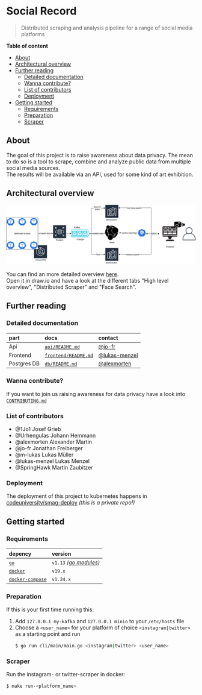 # Social Record

> Distributed scraping and analysis pipeline for a range of social media platforms

**Table of content**

- [About](#about)
- [Architectural overview](#architectural-overview)
- [Further reading](#further-reading)
  - [Detailed documentation](#detailed-documentation)
  - [Wanna contribute?](#wanna-contribute)
  - [List of contributors](#list-of-contributors)
  - [Deployment](#deployment)
- [Getting started](#getting-started)
  - [Requirements](#requirements)
  - [Preparation](#preparation)
  - [Scraper](#scraper)

## About

The goal of this project is to raise awareness about data privacy. The mean to do so is a tool to scrape, combine and analyze public data from multiple social media sources. <br>
The results will be available via an API, used for some kind of art exhibition.

## Architectural overview

![](docs/architecture.png)

You can find an more detailed overview [here](https://drive.google.com/a/code.berlin/file/d/1uE8oTku322-_eN3QGuiM4ayWZiRXfn9F/view?usp=sharing). <br>
Open it in draw.io and have a look at the different tabs "High level overview", "Distributed Scraper" and "Face Search".

## Further reading

### Detailed documentation

| part        | docs                                       | contact                                          |
| :---------- | :----------------------------------------- | :----------------------------------------------- |
| Api         | [`api/README.md`](api/README.md)           | [@jo-fr](https://github.com/jo-fr)               |
| Frontend    | [`frontend/README.md`](frontend/README.md) | [@lukas-menzel](https://github.com/lukas-menzel) |
| Postgres DB | [`db/README.md`](db/README.md)             | [@alexmorten](https://github.com/alexmorten)     |

### Wanna contribute?

If you want to join us raising awareness for data privacy have a look into [`CONTRIBUTING.md`](CONTRIBUTING.md)

### List of contributors

- @1Jo1 Josef Grieb
- @Urhengulas Johann Hemmann
- @alexmorten Alexander Martin
- @jo-fr Jonathan Freiberger
- @m-lukas Lukas Müller
- @lukas-menzel Lukas Menzel
- @SpringHawk Martin Zaubitzer

### Deployment

The deployment of this project to kubernetes happens in [codeuniversity/smag-deploy](https://github.com/codeuniversity/smag-deploy) _(this is a private repo!)_

## Getting started

### Requirements

| depency                                                      | version                                                            |
| :----------------------------------------------------------- | :----------------------------------------------------------------- |
| [`go`](https://golang.org/doc/install)                       | `v1.13` _([go modules](https://blog.golang.org/using-go-modules))_ |
| [`docker`](https://docs.docker.com/install/)                 | `v19.x`                                                            |
| [`docker-compose`](https://docs.docker.com/compose/install/) | `v1.24.x`                                                          |

### Preparation

If this is your first time running this:

1. Add `127.0.0.1 my-kafka` and `127.0.0.1 minio` to your `/etc/hosts` file
2. Choose a `<user_name>` for your platform of choice `<instagram|twitter>` as a starting point and run
   ```bash
   $ go run cli/main/main.go <instagram|twitter> <user_name>
   ```

### Scraper 

Run the instagram- or twitter-scraper in docker:
```bash
$ make run-<platform_name>
```
